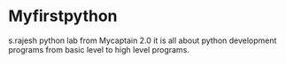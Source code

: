 # Myfirstpython
s.rajesh python lab from Mycaptain 2.0 it is all about python development programs from basic level to high level programs.
